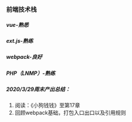 ### 前端技术栈

##### vue-熟悉



##### ext.js-熟练



##### webpack-良好



##### PHP（LNMP）-熟练



##### 2020/3/29周末产出总结：

1. 阅读：《小狗钱钱》至第17章
2. 回顾webpack基础，打包入口出口以及引用规则







